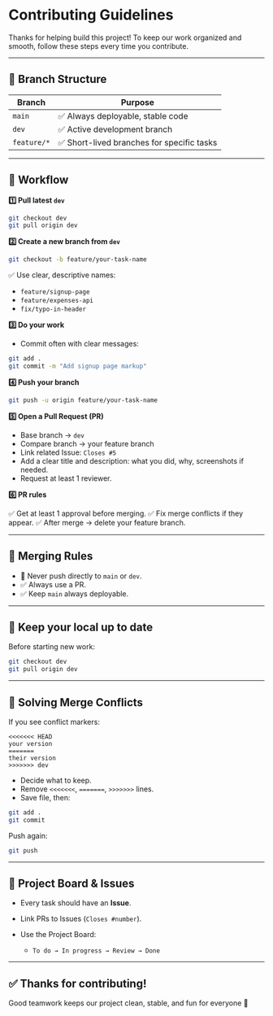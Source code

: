 # Contributing Guidelines

Thanks for helping build this project! To keep our work organized and smooth, follow these steps every time you contribute.

---

## 📌 Branch Structure

| Branch      | Purpose                                   |
| ----------- | ----------------------------------------- |
| `main`      | ✅ Always deployable, stable code          |
| `dev`       | ✅ Active development branch               |
| `feature/*` | ✅ Short-lived branches for specific tasks |

---

## 📌 Workflow

**1️⃣ Pull latest `dev`**

```bash
git checkout dev
git pull origin dev
```

**2️⃣ Create a new branch from `dev`**

```bash
git checkout -b feature/your-task-name
```

✅ Use clear, descriptive names:

* `feature/signup-page`
* `feature/expenses-api`
* `fix/typo-in-header`

**3️⃣ Do your work**

* Commit often with clear messages:

```bash
git add .
git commit -m "Add signup page markup"
```

**4️⃣ Push your branch**

```bash
git push -u origin feature/your-task-name
```

**5️⃣ Open a Pull Request (PR)**

* Base branch → `dev`
* Compare branch → your feature branch
* Link related Issue: `Closes #5`
* Add a clear title and description: what you did, why, screenshots if needed.
* Request at least 1 reviewer.

**6️⃣ PR rules**

✅ Get at least 1 approval before merging.
✅ Fix merge conflicts if they appear.
✅ After merge → delete your feature branch.

---

## 📌 Merging Rules

* 🚫 Never push directly to `main` or `dev`.
* ✅ Always use a PR.
* ✅ Keep `main` always deployable.

---

## 📌 Keep your local up to date

Before starting new work:

```bash
git checkout dev
git pull origin dev
```

---

## 📌 Solving Merge Conflicts

If you see conflict markers:

```
<<<<<<< HEAD
your version
=======
their version
>>>>>>> dev
```

* Decide what to keep.
* Remove `<<<<<<<`, `=======`, `>>>>>>>` lines.
* Save file, then:

```bash
git add .
git commit
```

Push again:

```bash
git push
```

---

## 📌 Project Board & Issues

* Every task should have an **Issue**.
* Link PRs to Issues (`Closes #number`).
* Use the Project Board:

  * `To do → In progress → Review → Done`

---

## ✅ Thanks for contributing!

Good teamwork keeps our project clean, stable, and fun for everyone 🚀
